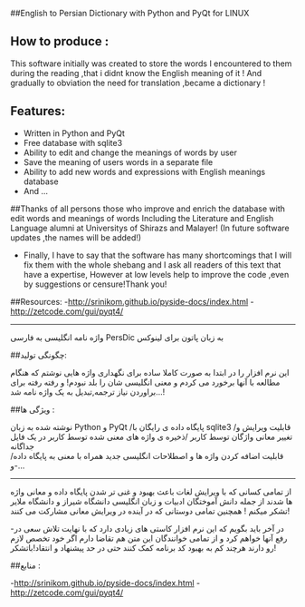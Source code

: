 ##English to Persian Dictionary with Python and PyQt for LINUX 

## How to produce :

This software initially was created to store the words I encountered to them during the reading ,that i didnt know the English meaning of it !
And gradually to obviation the need for translation ,became a dictionary !

## Features:

- Written in Python and PyQt
- Free database with sqlite3
- Ability to edit and change the meanings of words by user
- Save the meaning of users words in a separate file
- Ability to add new words and expressions with English meanings database
- And ...


##Thanks of all persons those who improve and enrich the database with edit words and meanings of words Including the Literature and English Language alumni at Universitys of Shirazs and Malayer! (In future software updates ,the names will be added!)

- Finally, I have to say that the software has many shortcomings that I will fix them with the whole shebang and I ask all readers of this text that have a expertise, However at low levels help to improve the code ,even by suggestions or censure!Thank you!

##Resources:
-http://srinikom.github.io/pyside-docs/index.html
-http://zetcode.com/gui/pyqt4/ 

-------------------------------------------------------------------------------------

واژه نامه انگلیسی به فارسی PersDic به زبان پاتون برای لینوکس 

##چگونگی تولید:

این نرم افزار را در ابتدا به صورت کاملا ساده برای نگهداری واژه هایی نوشتم که هنگام مطالعه با آنها برخورد می کردم و معنی انگلیسی شان را بلد نبودم!
و رفته رفته برای براوردن نیاز ترجمه,تبدیل به یک واژه نامه شد...! 

##ویژگی ها :

نوشته شده به زبان Python و PyQt 
/پایگاه داده ی رایگان با sqlite3
/قابلیت ویرایش و تغییر معانی واژگان توسط کاربر
/ذخیره ی واژه های معنی شده توسط کاربر در یک فایل جداگانه  
/قابلیت اضافه کردن واژه ها و اصطلاحات انگلیسی جدید همراه با معنی به پایگاه داده 
-و...

----------------------------------------------------------------------------------

از تمامی کسانی که با ویرایش لغات باعث بهبود و غنی تر شدن پایگاه داده و معانی واژه ها شدند از جمله دانش آموختگان ادبیات و زبان انگلیسی دانشگاه شیراز و دانشگاه ملایر تشکر میکنم ! همچنین تمامی دوستانی که در آینده در ویرایش معانی مشارکت می کنند!  

-در آخر باید بگویم که این نرم افزار کاستی های زیادی دارد که با نهایت تلاش سعی در رفع آنها خواهم کرد و از تمامی خوانندگان این متن هم تقاضا دارم اگر خود تخصص لازم رو دارند هرچند کم به بهبود کد برنامه کمک کنند حتی در حد پیشنهاد و انتقاد!باتشکر!

##منابع :

-http://srinikom.github.io/pyside-docs/index.html
-http://zetcode.com/gui/pyqt4/ 


